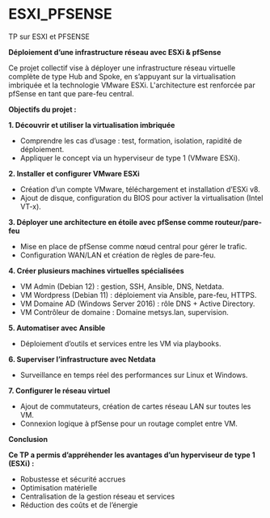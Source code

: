 # ESXI_PFSENSE
TP sur ESXI et PFSENSE

**Déploiement d’une infrastructure réseau avec ESXi & pfSense**

Ce projet collectif vise à déployer une infrastructure réseau virtuelle complète de type Hub and Spoke, en s’appuyant sur la virtualisation imbriquée et la technologie VMware ESXi. L'architecture est renforcée par pfSense en tant que pare-feu central.


**Objectifs du projet :**


**1. Découvrir et utiliser la virtualisation imbriquée**

- Comprendre les cas d’usage : test, formation, isolation, rapidité de déploiement.
- Appliquer le concept via un hyperviseur de type 1 (VMware ESXi).


**2. Installer et configurer VMware ESXi**

- Création d’un compte VMware, téléchargement et installation d’ESXi v8.
- Ajout de disque, configuration du BIOS pour activer la virtualisation (Intel VT-x).


**3. Déployer une architecture en étoile avec pfSense comme routeur/pare-feu**

- Mise en place de pfSense comme nœud central pour gérer le trafic.
- Configuration WAN/LAN et création de règles de pare-feu.


**4. Créer plusieurs machines virtuelles spécialisées**

- VM Admin (Debian 12) : gestion, SSH, Ansible, DNS, Netdata.
- VM Wordpress (Debian 11) : déploiement via Ansible, pare-feu, HTTPS.
- VM Domaine AD (Windows Server 2016) : rôle DNS + Active Directory.
- VM Contrôleur de domaine : Domaine metsys.lan, supervision.


**5. Automatiser avec Ansible**

- Déploiement d’outils et services entre les VM via playbooks.


**6. Superviser l’infrastructure avec Netdata**

- Surveillance en temps réel des performances sur Linux et Windows.


**7. Configurer le réseau virtuel**

- Ajout de commutateurs, création de cartes réseau LAN sur toutes les VM.
- Connexion logique à pfSense pour un routage complet entre VM.


**Conclusion**

**Ce TP a permis d’appréhender les avantages d’un hyperviseur de type 1 (ESXi) :**

- Robustesse et sécurité accrues
- Optimisation matérielle
- Centralisation de la gestion réseau et services
- Réduction des coûts et de l’énergie



